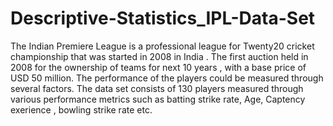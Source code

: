 # Descriptive-Statistics_IPL-Data-Set

The Indian Premiere League is a professional league for Twenty20 cricket championship that was started in 2008 in India . The first auction held in 2008 for the ownership of teams for next 10 years , with a base price of USD 50 million. The performance of the players could be measured through several factors. 
The data set consists of 130 players measured through various performance metrics such as batting strike rate, Age, Captency exerience , bowling strike rate etc. 

